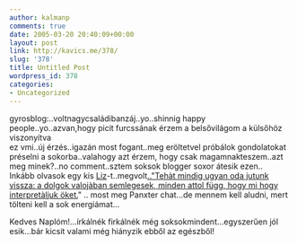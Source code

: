 ```yaml
---
author: kalmanp
comments: true
date: 2005-03-20 20:40:09+00:00
layout: post
link: http://kavics.me/378/
slug: '378'
title: Untitled Post
wordpress_id: 378
categories:
- Uncategorized
---
```


gyrosblog:..voltnagycsaládibanzáj..yo..shinnig happy people..yo..azvan,hogy picit furcssának érzem a belsővilágom a külsőhöz viszonyítva  
ez vmi..új érzés..igazán most fogant..meg eröltetvel próbálok gondolatokat préselni a sokorba..valahogy azt érzem, hogy csak magamnakteszem..azt meg minek?..no comment..sztem soksok blogger soxor átesik ezen..  
Inkább olvasok egy kis [Liz](http://lizmese.freeblog.hu/)-t..megvolt[.."Tehàt mindig ugyan oda jutunk vissza: a dolgok valojàban semlegesek, minden attol függ, hogy mi hogy interpretàljuk öket.](http://lizmese.freeblog.hu/archives/2005_Mar_lizmese.htm#488452)" .. most meg Panxter chat...de mennem kell aludni, mert tölteni kell a sok energiámat...




Kedves Naplóm!...írkálnék firkálnék még soksokmindent...egyszerűen jól esik...bár kicsit valami még hiányzik ebből az egészből!
